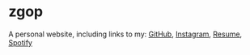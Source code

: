 # zgop
A personal website, including links to my:
[GitHub](https://github.com/ZacharyGopinath),
[Instagram](https://www.instagram.com/zgop416/),
[Resume](https://github.com/ZacharyGopinath/zgop/blob/master/files/ZacharyGopinathResume.pdf),
[Spotify](https://open.spotify.com/user/zgopi/playlists)

